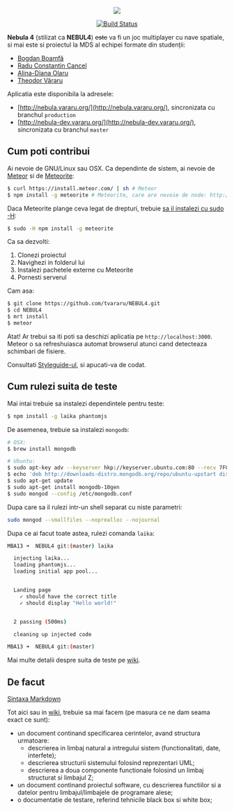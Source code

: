 <p align="center">
  <a href="http://nebula.vararu.org/" target="_blank">
    <img src='https://tvararu.github.com/NEBUL4/img/nebula-title.png' />
  </a>
</p>

<p align="center">
  <a href="https://travis-ci.org/tvararu/NEBUL4" target="_blank">
    <img src="https://travis-ci.org/tvararu/NEBUL4.png?branch=master" title="Build Status" />
  </a>
</p>

**Nebula 4** (stilizat ca **NEBUL4**) ~~este~~ va fi un joc multiplayer cu nave spatiale, si mai este si proiectul la MDS al echipei formate din studenții:

* [Bogdan Boamfă](https://github.com/xbogdan)
* [Radu Constantin Cancel](https://github.com/raducc)
* [Alina-Diana Olaru](https://github.com/ciuff)
* [Theodor Văraru](https://github.com/tvararu)

Aplicatia este disponibila la adresele:

* [http://nebula.vararu.org/](http://nebula.vararu.org/), sincronizata cu branchul `production`
* [http://nebula-dev.vararu.org/](http://nebula-dev.vararu.org/), sincronizata cu branchul `master`

Cum poti contribui
---

Ai nevoie de GNU/Linux sau OSX. Ca dependinte de sistem, ai nevoie de [Meteor](https://www.meteor.com) si de [Meteorite](https://github.com/oortcloud/meteorite#installing-meteorite):

```bash
$ curl https://install.meteor.com/ | sh # Meteor
$ npm install -g meteorite # Meteorite, care are nevoie de node: http://nodejs.org
```

Daca Meteorite plange ceva legat de drepturi, trebuie [sa il instalezi cu sudo -H](https://github.com/oortcloud/meteorite#installing-meteorite):

```bash
$ sudo -H npm install -g meteorite
```

Ca sa dezvolti:

1. Clonezi proiectul
2. Navighezi in folderul lui
3. Instalezi pachetele externe cu Meteorite
4. Pornesti serverul

Cam asa:

```bash
$ git clone https://github.com/tvararu/NEBUL4.git
$ cd NEBUL4
$ mrt install
$ meteor
```

Atat! Ar trebui sa iti poti sa deschizi aplicatia pe `http://localhost:3000`. Meteor o sa refreshuiasca automat browserul atunci cand detecteaza schimbari de fisiere.

Consultati [Styleguide-ul](https://github.com/tvararu/proiect-mds/wiki/Styleguide), si apucati-va de codat.

Cum rulezi suita de teste
---

Mai intai trebuie sa instalezi dependintele pentru teste:

```bash
$ npm install -g laika phantomjs
```

De asemenea, trebuie sa instalezi `mongodb`:

```bash
# OSX:
$ brew install mongodb

# Ubuntu:
$ sudo apt-key adv --keyserver hkp://keyserver.ubuntu.com:80 --recv 7F0CEB10
$ echo 'deb http://downloads-distro.mongodb.org/repo/ubuntu-upstart dist 10gen' | sudo tee /etc/apt/sources.list.d/mongodb.list
$ sudo apt-get update
$ sudo apt-get install mongodb-10gen
$ sudo mongod --config /etc/mongodb.conf
```

Dupa care sa il rulezi intr-un shell separat cu niste parametri:

```bash
sudo mongod --smallfiles --noprealloc --nojournal
```

Dupa ce ai facut toate astea, rulezi comanda `laika`:

```bash
MBA13 ➜  NEBUL4 git:(master) laika

  injecting laika...
  loading phantomjs...
  loading initial app pool...


  Landing page
    ✓ should have the correct title
    ✓ should display "Hello world!"


  2 passing (500ms)

  cleaning up injected code

MBA13 ➜  NEBUL4 git:(master)
```

Mai multe detalii despre suita de teste pe [wiki](https://github.com/tvararu/proiect-mds/wiki/Suita-de-teste).

De facut
---
[Sintaxa Markdown](http://daringfireball.net/projects/markdown/syntax)

Tot aici sau in [wiki](https://github.com/tvararu/proiect-mds/wiki), trebuie sa mai facem (pe masura ce ne dam seama exact ce sunt):

* un document continand specificarea cerintelor, avand structura urmatoare:
   * descrierea in limbaj natural a intregului sistem
      (functionalitati, date, interfete);
   * descrierea structurii sistemului folosind reprezentari UML;
   * descrierea a doua componente functionale folosind un limbaj structurat
      si limbajul Z;
* un document continand proiectul software, cu descrierea functiilor si a
   datelor pentru limbajul/limbajele de programare alese;
* o documentatie de testare, referind tehnicile black box si white box;
